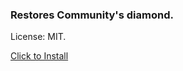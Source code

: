### Restores Community's diamond.
License: MIT.

[Click to Install](https://raw.githubusercontent.com/weeklyd3/sandbox/master/scripts/1.js)
